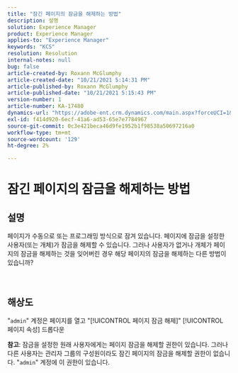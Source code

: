 ```yaml
---
title: "잠긴 페이지의 잠금을 해제하는 방법"
description: 설명
solution: Experience Manager
product: Experience Manager
applies-to: "Experience Manager"
keywords: "KCS"
resolution: Resolution
internal-notes: null
bug: false
article-created-by: Roxann McGlumphy
article-created-date: "10/21/2021 5:14:31 PM"
article-published-by: Roxann McGlumphy
article-published-date: "10/21/2021 5:15:43 PM"
version-number: 1
article-number: KA-17480
dynamics-url: "https://adobe-ent.crm.dynamics.com/main.aspx?forceUCI=1&pagetype=entityrecord&etn=knowledgearticle&id=d0c55c59-9232-ec11-b6e5-000d3a5ba97a"
exl-id: f414d920-6ecf-41a6-ad53-65e7e7784967
source-git-commit: 0c3e421beca46d9fe1952b1f98538a50697216a0
workflow-type: tm+mt
source-wordcount: '129'
ht-degree: 2%

---
```


# 잠긴 페이지의 잠금을 해제하는 방법

## 설명

페이지가 수동으로 또는 프로그래밍 방식으로 잠겨 있습니다. 페이지에 잠금을 설정한 사용자(또는 개체)가 잠금을 해제할 수 있습니다. 그러나 사용자가 없거나 개체가 페이지의 잠금을 해제하는 것을 잊어버린 경우 해당 페이지의 잠금을 해제하는 다른 방법이 있습니까?<br><br><br>

## 해상도


&quot;`admin`&quot; 계정은 페이지를 열고 &quot;[!UICONTROL 페이지 잠금 해제]&quot; [!UICONTROL 페이지 속성] 드롭다운

<b>참고</b>: 잠금을 설정한 원래 사용자에게는 페이지 잠금을 해제할 권한이 있습니다. 그러나 다른 사용자는 관리자 그룹의 구성원이라도 잠긴 페이지의 잠금을 해제할 권한이 없습니다. &quot;`admin`&quot; 계정에 이 권한이 있습니다.
